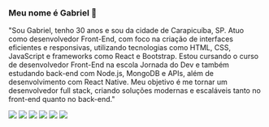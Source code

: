 ### Meu nome é Gabriel 👋

"Sou Gabriel, tenho 30 anos e sou da cidade de Carapicuíba, SP. Atuo como desenvolvedor Front-End, com foco na criação de interfaces eficientes e responsivas, utilizando tecnologias como HTML, CSS, JavaScript e frameworks como React e Bootstrap. Estou cursando o curso de desenvolvedor Front-End na escola Jornada do Dev e também estudando back-end com Node.js, MongoDB e APIs, além de desenvolvimento com React Native. Meu objetivo é me tornar um desenvolvedor full stack, criando soluções modernas e escaláveis tanto no front-end quanto no back-end."


<img src="https://img.shields.io/badge/HTML5-E34F26?style=for-the-badge&logo=html5&logoColor=white" />

<img src="https://img.shields.io/badge/CSS3-1572B6?style=for-the-badge&logo=css3&logoColor=white" />

<img src="https://img.shields.io/badge/JavaScript-F7DF1E?style=for-the-badge&logo=javascript&logoColor=black" />

<img src="https://img.shields.io/badge/-React-61DAFB?style=for-the-badge&logo=react&logoColor=black" />

<img src="https://img.shields.io/badge/-TypeScript-3178C6?style=for-the-badge&logo=typescript&logoColor=white" />

<img src="https://img.shields.io/badge/-Node.js-339933?style=for-the-badge&logo=node.js&logoColor=white" />



<!--
**GabrielKorver/GabrielKorver** is a ✨ _special_ ✨ repository because its `README.md` (this file) appears on your GitHub profile.

Here are some ideas to get you started:

- 🔭 I’m currently working on ...
- 🌱 I’m currently learning ...
- 👯 I’m looking to collaborate on ...
- 🤔 I’m looking for help with ...
- 💬 Ask me about ...
- 📫 How to reach me: ...
- 😄 Pronouns: ...
- ⚡ Fun fact: ...
-->
